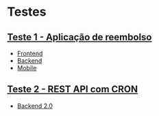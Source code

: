 # Testes

## [Teste 1 - Aplicação de reembolso](https://github.com/tradeupgroup/testes-tradeup/tree/master/teste-1)

- [Frontend](https://github.com/tradeupgroup/testes-tradeup/tree/master/teste-1/teste-frontend.md)
- [Backend](https://github.com/tradeupgroup/testes-tradeup/blob/master/teste-1/teste-backend.md)
- [Mobile](https://github.com/tradeupgroup/testes-tradeup/blob/master/teste-1/teste-mobile.md)


## [Teste 2 - REST API com CRON](https://github.com/tradeupgroup/testes-tradeup/tree/master/teste-1)

- [Backend 2.0](https://github.com/tradeupgroup/testes-tradeup/blob/master/teste-1/teste-backend-2021.md)
